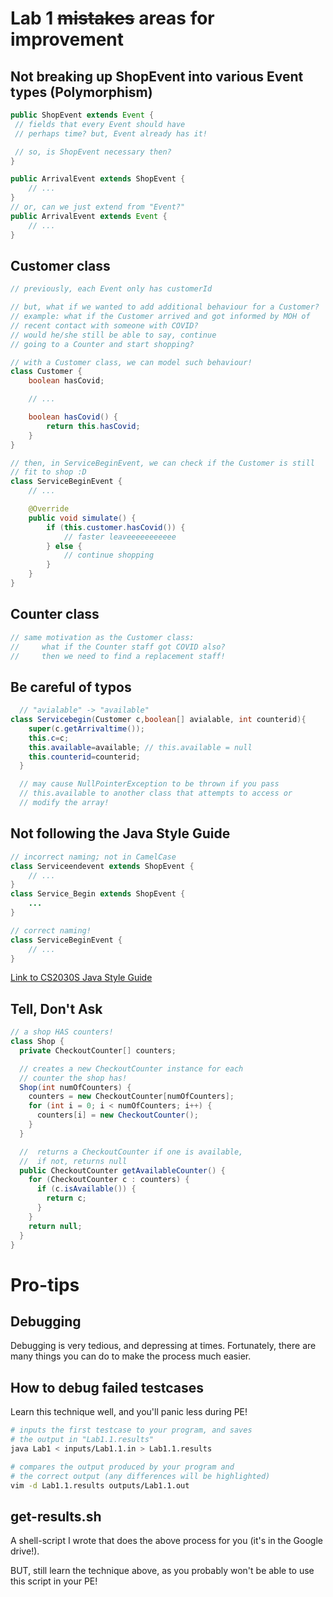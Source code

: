 # Lab 1 ~~mistakes~~ areas for improvement

## Not breaking up ShopEvent into various Event types (Polymorphism)

```java
public ShopEvent extends Event {
 // fields that every Event should have
 // perhaps time? but, Event already has it!

 // so, is ShopEvent necessary then?
}

public ArrivalEvent extends ShopEvent {
    // ...
}
// or, can we just extend from "Event?"
public ArrivalEvent extends Event {
    // ...
}
```

## Customer class

```java
// previously, each Event only has customerId

// but, what if we wanted to add additional behaviour for a Customer?
// example: what if the Customer arrived and got informed by MOH of
// recent contact with someone with COVID?
// would he/she still be able to say, continue 
// going to a Counter and start shopping?

// with a Customer class, we can model such behaviour!
class Customer {
    boolean hasCovid;

    // ...

    boolean hasCovid() {
        return this.hasCovid;
    }
}

// then, in ServiceBeginEvent, we can check if the Customer is still
// fit to shop :D
class ServiceBeginEvent {
    // ...

    @Override
    public void simulate() {
        if (this.customer.hasCovid()) {
            // faster leaveeeeeeeeeee
        } else {
            // continue shopping
        }
    }
}
```

## Counter class

```java
// same motivation as the Customer class:
//     what if the Counter staff got COVID also?
//     then we need to find a replacement staff!
```

## Be careful of typos

```java
  // "avialable" -> "available"
class Servicebegin(Customer c,boolean[] avialable, int counterid){
    super(c.getArrivaltime());
    this.c=c;
    this.available=available; // this.available = null
    this.counterid=counterid;
  }

  // may cause NullPointerException to be thrown if you pass
  // this.available to another class that attempts to access or
  // modify the array!
```

## Not following the Java Style Guide

```java
// incorrect naming; not in CamelCase
class Serviceendevent extends ShopEvent {
    // ...
}
class Service_Begin extends ShopEvent {
    ...
}

// correct naming!
class ServiceBeginEvent {
    // ...
}
```

[Link to CS2030S Java Style Guide](https://nus-cs2030s.github.io/2021-s2/style.html)

## Tell, Don't Ask

```java
// a shop HAS counters!
class Shop {
  private CheckoutCounter[] counters;

  // creates a new CheckoutCounter instance for each
  // counter the shop has!
  Shop(int numOfCounters) {
    counters = new CheckoutCounter[numOfCounters];
    for (int i = 0; i < numOfCounters; i++) {
      counters[i] = new CheckoutCounter();
    }
  }

  //  returns a CheckoutCounter if one is available,
  //  if not, returns null
  public CheckoutCounter getAvailableCounter() {
    for (CheckoutCounter c : counters) {
      if (c.isAvailable()) {
        return c;
      }
    }
    return null;
  }
}
```

# Pro-tips

## Debugging

Debugging is very tedious, and depressing at times. Fortunately, there are many things you can do to make the process much easier.

## How to debug failed testcases

Learn this technique well, and you'll panic less during PE!

```bash
# inputs the first testcase to your program, and saves
# the output in "Lab1.1.results"
java Lab1 < inputs/Lab1.1.in > Lab1.1.results

# compares the output produced by your program and
# the correct output (any differences will be highlighted)
vim -d Lab1.1.results outputs/Lab1.1.out
```

## get-results.sh

A shell-script I wrote that does the above process for you (it's in the Google drive!).

BUT, still learn the technique above, as you probably won't be able to use this script in your PE!